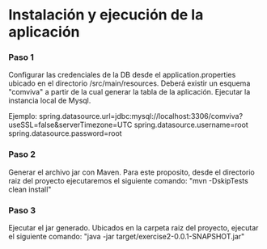# Instalación y ejecución de la aplicación

### Paso 1
Configurar las credenciales de la DB desde el application.properties ubicado en el directorio /src/main/resources. Deberá existir un esquema "comviva" a partir de la cual generar la tabla de la aplicación.  Ejecutar la instancia local de Mysql.

Ejemplo: 
spring.datasource.url=jdbc:mysql://localhost:3306/comviva?useSSL=false&serverTimezone=UTC
spring.datasource.username=root
spring.datasource.password=root

### Paso 2
Generar el archivo jar con Maven. Para este proposito, desde el directorio raiz del proyecto ejecutaremos el siguiente comando: 
"mvn -DskipTests clean install"

### Paso 3
Ejecutar el jar generado. Ubicados en la carpeta raiz del proyecto, ejecutar el siguiente comando:
"java -jar target/exercise2-0.0.1-SNAPSHOT.jar"


